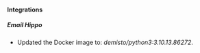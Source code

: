 #### Integrations
##### Email Hippo
- Updated the Docker image to: *demisto/python3:3.10.13.86272*.
